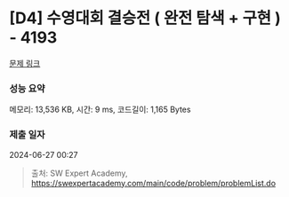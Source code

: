 # [D4] 수영대회 결승전 ( 완전 탐색 + 구현 ) - 4193 

[문제 링크](https://swexpertacademy.com/main/code/problem/problemDetail.do?contestProbId=AWKaG6_6AGQDFARV) 

### 성능 요약

메모리: 13,536 KB, 시간: 9 ms, 코드길이: 1,165 Bytes

### 제출 일자

2024-06-27 00:27



> 출처: SW Expert Academy, https://swexpertacademy.com/main/code/problem/problemList.do